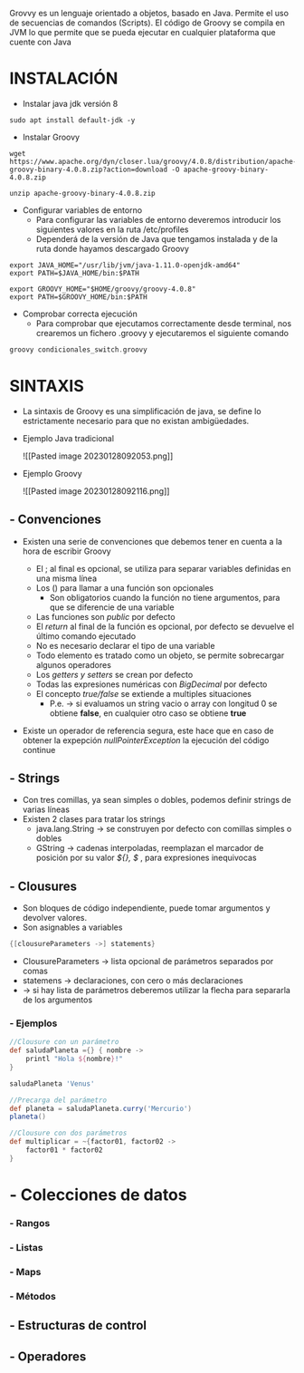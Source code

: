Grovvy es un lenguaje orientado a objetos, basado en Java. Permite el uso de secuencias de comandos (Scripts).
El código de Groovy se compila en JVM lo que permite que se pueda ejecutar en cualquier plataforma que cuente con Java

# INSTALACIÓN
- Instalar java jdk versión 8

```shell
sudo apt install default-jdk -y
```

- Instalar Groovy

```shell
wget https://www.apache.org/dyn/closer.lua/groovy/4.0.8/distribution/apache-groovy-binary-4.0.8.zip?action=download -O apache-groovy-binary-4.0.8.zip

unzip apache-groovy-binary-4.0.8.zip
```

- Configurar variables de entorno
	- Para configurar las variables de entorno deveremos introducir los siguientes valores en la ruta /etc/profiles
	- Dependerá de la versión de Java que tengamos instalada y de la ruta donde hayamos descargado Groovy

```shell
export JAVA_HOME="/usr/lib/jvm/java-1.11.0-openjdk-amd64"
export PATH=$JAVA_HOME/bin:$PATH

export GROOVY_HOME="$HOME/groovy/groovy-4.0.8"
export PATH=$GROOVY_HOME/bin:$PATH

```

- Comprobar correcta ejecución
	- Para comprobar que ejecutamos correctamente desde terminal, nos crearemos un fichero .groovy y ejecutaremos el siguiente comando

```groovy
groovy condicionales_switch.groovy 
```


# SINTAXIS

- La sintaxis de Groovy es una simplificación de java, se define lo estrictamente necesario para que no existan ambigüedades.

- Ejemplo Java tradicional

	![[Pasted image 20230128092053.png]]

- Ejemplo Groovy

	![[Pasted image 20230128092116.png]]


## - Convenciones

- Existen una serie de convenciones que debemos tener en cuenta a la hora de escribir Groovy
	- El ; al final es opcional, se utiliza para separar variables definidas en una misma línea
	- Los () para llamar a una función son opcionales
		- Son obligatorios cuando la función no tiene argumentos, para que se diferencie de una variable
	- Las funciones son *public* por defecto
	- El *return* al final de la función es opcional, por defecto se devuelve el último comando ejecutado
	- No es necesario declarar el tipo de una variable
	- Todo elemento es tratado como un objeto, se permite sobrecargar algunos operadores
	- Los *getters y setters* se crean por defecto
	- Todas las expresiones numéricas con *BigDecimal* por defecto
	- El concepto *true/false* se extiende a multiples situaciones
		- P.e. -> si evaluamos un string vacio o array con longitud 0 se obtiene **false**, en cualquier otro caso se obtiene **true**

- Existe un operador de referencia segura, este hace que en caso de obtener la expepción *nullPointerException* la ejecución del código continue

## - Strings
- Con tres comillas, ya sean simples o dobles, podemos definir strings de varias líneas
- Existen 2 clases para tratar los strings
	- java.lang.String -> se construyen por defecto con comillas simples o dobles
	- GString -> cadenas interpoladas, reemplazan el marcador de posición por su valor *${}, $* , para expresiones inequivocas

## - Clousures
- Son bloques de código independiente, puede tomar argumentos y devolver valores.
- Son asignables a variables

```groovy
{[clousureParameters ->] statements}
```

- ClousureParameters -> lista opcional de parámetros separados por comas
- statemens -> declaraciones, con cero o más declaraciones
- -> si hay lista de parámetros deberemos utilizar la flecha para separarla de los argumentos

### - Ejemplos

```groovy
//Clousure con un parámetro
def saludaPlaneta ={} { nombre -> 
	printl "Hola ${nombre}!"
}

saludaPlaneta 'Venus'

//Precarga del parámetro
def planeta = saludaPlaneta.curry('Mercurio')
planeta()
```


```groovy
//Clousure con dos parámetros
def multiplicar = ~{factor01, factor02 ->
	factor01 * factor02
}
```


# - Colecciones de datos

### - Rangos
### - Listas
### - Maps
### - Métodos

## - Estructuras de control
## - Operadores


